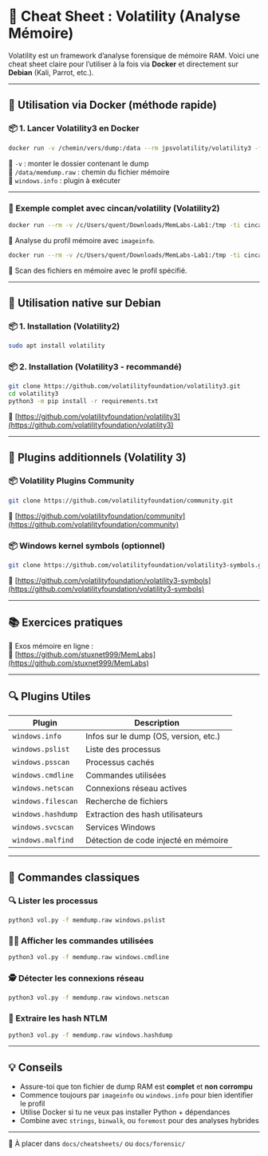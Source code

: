 # 🧠 Cheat Sheet : Volatility (Analyse Mémoire)

Volatility est un framework d’analyse forensique de mémoire RAM. Voici une cheat sheet claire pour l’utiliser à la fois via **Docker** et directement sur **Debian** (Kali, Parrot, etc.).

---

## 🐳 Utilisation via Docker (méthode rapide)

### 📦 1. Lancer Volatility3 en Docker

```bash
docker run -v /chemin/vers/dump:/data --rm jpsvolatility/volatility3 -f /data/memdump.raw windows.info
```

🔹 `-v` : monter le dossier contenant le dump  
🔹 `/data/memdump.raw` : chemin du fichier mémoire  
🔹 `windows.info` : plugin à exécuter

---

### 🔁 Exemple complet avec cincan/volatility (Volatility2)

```bash
docker run --rm -v /c/Users/quent/Downloads/MemLabs-Lab1:/tmp -ti cincan/volatility -f /tmp/Challenge.raw imageinfo
```

🔹 Analyse du profil mémoire avec `imageinfo`.

```bash
docker run --rm -v /c/Users/quent/Downloads/MemLabs-Lab1:/tmp -ti cincan/volatility -f /tmp/MemoryDump_Lab1.raw --profile=Win7SP1x64 filescan
```

🔹 Scan des fichiers en mémoire avec le profil spécifié.

---

## 🐧 Utilisation native sur Debian

### 📦 1. Installation (Volatility2)

```bash
sudo apt install volatility
```

### 📦 2. Installation (Volatility3 - recommandé)

```bash
git clone https://github.com/volatilityfoundation/volatility3.git
cd volatility3
python3 -m pip install -r requirements.txt
```

🔗 [https://github.com/volatilityfoundation/volatility3](https://github.com/volatilityfoundation/volatility3)

---

## 🔌 Plugins additionnels (Volatility 3)

### 📦 Volatility Plugins Community

```bash
git clone https://github.com/volatilityfoundation/community.git
```

🔗 [https://github.com/volatilityfoundation/community](https://github.com/volatilityfoundation/community)

### 📦 Windows kernel symbols (optionnel)

```bash
git clone https://github.com/volatilityfoundation/volatility3-symbols.git
```

🔗 [https://github.com/volatilityfoundation/volatility3-symbols](https://github.com/volatilityfoundation/volatility3-symbols)

---

## 📚 Exercices pratiques

🧪 Exos mémoire en ligne :  
🔗 [https://github.com/stuxnet999/MemLabs](https://github.com/stuxnet999/MemLabs)

---

## 🔍 Plugins Utiles

| Plugin              | Description                              |
|---------------------|------------------------------------------|
| `windows.info`      | Infos sur le dump (OS, version, etc.)    |
| `windows.pslist`    | Liste des processus                      |
| `windows.psscan`    | Processus cachés                         |
| `windows.cmdline`   | Commandes utilisées                      |
| `windows.netscan`   | Connexions réseau actives                |
| `windows.filescan`  | Recherche de fichiers                    |
| `windows.hashdump`  | Extraction des hash utilisateurs         |
| `windows.svcscan`   | Services Windows                         |
| `windows.malfind`   | Détection de code injecté en mémoire     |

---

## 🧰 Commandes classiques

### 🔍 Lister les processus

```bash
python3 vol.py -f memdump.raw windows.pslist
```

### 🧑‍💻 Afficher les commandes utilisées

```bash
python3 vol.py -f memdump.raw windows.cmdline
```

### 🕵️ Détecter les connexions réseau

```bash
python3 vol.py -f memdump.raw windows.netscan
```

### 🔐 Extraire les hash NTLM

```bash
python3 vol.py -f memdump.raw windows.hashdump
```

---

## 💡 Conseils

- Assure-toi que ton fichier de dump RAM est **complet** et **non corrompu**
- Commence toujours par `imageinfo` ou `windows.info` pour bien identifier le profil
- Utilise Docker si tu ne veux pas installer Python + dépendances
- Combine avec `strings`, `binwalk`, ou `foremost` pour des analyses hybrides

---

📁 À placer dans `docs/cheatsheets/` ou `docs/forensic/`
